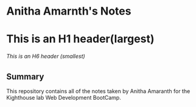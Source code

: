 # Anitha Amarnth's Notes
# This is an H1 header(largest)
###### This is an H6 header (smallest)

## Summary
This repository contains all of the notes taken by Anitha Amaranth for the Kighthouse lab Web Development BootCamp.
